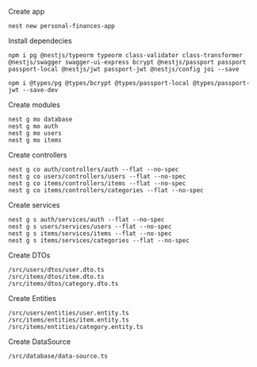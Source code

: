 Create app

```
nest new personal-finances-app
```

Install dependecies

```
npm i pg @nestjs/typeorm typeorm class-validator class-transformer @nestjs/swagger swagger-ui-express bcrypt @nestjs/passport passport passport-local @nestjs/jwt passport-jwt @nestjs/config joi --save

npm i @types/pg @types/bcrypt @types/passport-local @types/passport-jwt --save-dev
```

Create modules

```
nest g mo database
nest g mo auth
nest g mo users
nest g mo items
```

Create controllers

```
nest g co auth/controllers/auth --flat --no-spec
nest g co users/controllers/users --flat --no-spec
nest g co items/controllers/items --flat --no-spec
nest g co items/controllers/categories --flat --no-spec
```

Create services

```
nest g s auth/services/auth --flat --no-spec
nest g s users/services/users --flat --no-spec
nest g s items/services/items --flat --no-spec
nest g s items/services/categories --flat --no-spec
```

Create DTOs

```
/src/users/dtos/user.dto.ts
/src/items/dtos/item.dto.ts
/src/items/dtos/category.dto.ts
```

Create Entities

```
/src/users/entities/user.entity.ts
/src/items/entities/item.entity.ts
/src/items/entities/category.entity.ts
```

Create DataSource

```
/src/database/data-source.ts
```
